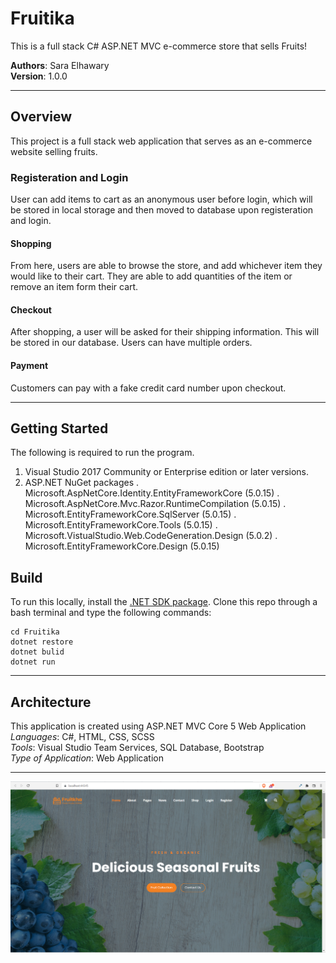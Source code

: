 # Fruitika

This is a full stack C# ASP.NET MVC e-commerce store that sells Fruits!

**Authors**: Sara Elhawary <br />
**Version**: 1.0.0

---
## Overview
This project is a full stack web application that serves as an e-commerce website 
selling fruits. 

### Registeration and Login
User can add items to cart as an anonymous user before login, which will be stored in local storage and then moved to database upon registeration and login.

#### Shopping
From here, users are able to browse the store, and add whichever item they would like 
to their cart. They are able to add quantities of the item or remove an item form 
their cart.

#### Checkout
After shopping, a user will be asked for their shipping information.  This will be 
stored in our database.  Users can have multiple orders.  



#### Payment
Customers can pay with a fake credit card number upon checkout.  


---
## Getting Started
The following is required to run the program.
1. Visual Studio 2017 Community or Enterprise edition or later versions.
2. ASP.NET NuGet packages
  . Microsoft.AspNetCore.Identity.EntityFrameworkCore (5.0.15)
  . Microsoft.AspNetCore.Mvc.Razor.RuntimeCompilation (5.0.15)
  . Microsoft.EntityFrameworkCore.SqlServer (5.0.15)
  . Microsoft.EntityFrameworkCore.Tools (5.0.15)
  . Microsoft.VistualStudio.Web.CodeGeneration.Design (5.0.2)
  . Microsoft.EntityFrameworkCore.Design (5.0.15)

## Build
To run this locally, install the [.NET SDK package](https://www.microsoft.com/net/download/dotnet-core/5).
Clone this repo through a bash terminal and type the following commands:
```
cd Fruitika
dotnet restore
dotnet bulid
dotnet run
```

---
## Architecture
This application is created using ASP.NET MVC Core 5 Web Application <br />
*Languages*: C#, HTML, CSS, SCSS <br />
*Tools*:  Visual Studio Team Services, SQL Database, Bootstrap <br />
*Type of Application*: Web Application <br />

---


![Added Product](screenshots/Landing_page.png)
